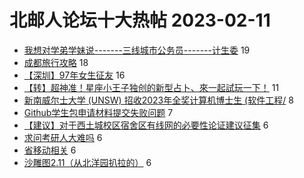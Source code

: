 # 北邮人论坛十大热帖 2023-02-11

- [我想对学弟学妹说-------三线城市公务员-------计生委](https://bbs.byr.cn/article/WorkLife/349600) 19
- [成都旅行攻略](https://bbs.byr.cn/article/Talking/6379221) 18
- [【深圳】97年女生征友](https://bbs.byr.cn/article/Friends/2036042) 16
- [【转】超神准！星座小王子独创的新型占卜、來一起試玩一下！](https://bbs.byr.cn/article/Constellations/326533) 11
- [新南威尔士大学 (UNSW) 招收2023年全奖计算机博士生 (软件工程/](https://bbs.byr.cn/article/GoAbroad/390909) 8
- [Github学生包申请材料提交失败问题](https://bbs.byr.cn/article/StudyShare/205377) 7
- [【建议】对于西土城校区宿舍区有线网的必要性论证建议征集](https://bbs.byr.cn/article/BUPTNet/107630) 6
- [求问考研人大难吗](https://bbs.byr.cn/article/AimGraduate/1221637) 6
- [省移动相关](https://bbs.byr.cn/article/Shandong/423684) 6
- [沙雕图2.11（从北洋园扒拉的）](https://bbs.byr.cn/article/Picture/3336676) 6


